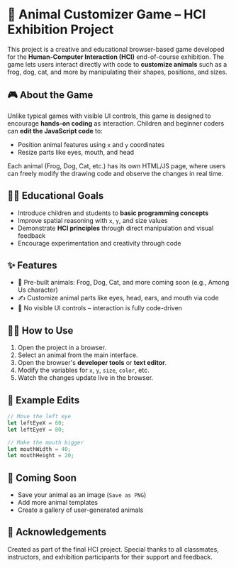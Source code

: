 # 🐸 Animal Customizer Game – HCI Exhibition Project

This project is a creative and educational browser-based game developed for the **Human-Computer Interaction (HCI)** end-of-course exhibition. The game lets users interact directly with code to **customize animals** such as a frog, dog, cat, and more by manipulating their shapes, positions, and sizes.

## 🎮 About the Game

Unlike typical games with visible UI controls, this game is designed to encourage **hands-on coding** as interaction. Children and beginner coders can **edit the JavaScript code** to:

* Position animal features using `x` and `y` coordinates
* Resize parts like eyes, mouth, and head

Each animal (Frog, Dog, Cat, etc.) has its own HTML/JS page, where users can freely modify the drawing code and observe the changes in real time.

## 👨‍🏫 Educational Goals

* Introduce children and students to **basic programming concepts**
* Improve spatial reasoning with `x`, `y`, and size values
* Demonstrate **HCI principles** through direct manipulation and visual feedback
* Encourage experimentation and creativity through code

## ✨ Features

* 🐸 Pre-built animals: Frog, Dog, Cat, and more coming soon (e.g., Among Us character)
* ✍️ Customize animal parts like eyes, head, ears, and mouth via code
* 🚫 No visible UI controls – interaction is fully code-driven

## 🧑‍💻 How to Use

1. Open the project in a browser.
2. Select an animal from the main interface.
3. Open the browser's **developer tools** or **text editor**.
4. Modify the variables for `x`, `y`, `size`, `color`, etc.
5. Watch the changes update live in the browser.

## 🌈 Example Edits

```js
// Move the left eye
let leftEyeX = 60;
let leftEyeY = 80;

// Make the mouth bigger
let mouthWidth = 40;
let mouthHeight = 20;
```

## 📸 Coming Soon

* Save your animal as an image (`Save as PNG`)
* Add more animal templates
* Create a gallery of user-generated animals

## 🙌 Acknowledgements

Created as part of the final HCI project. Special thanks to all classmates, instructors, and exhibition participants for their support and feedback.
